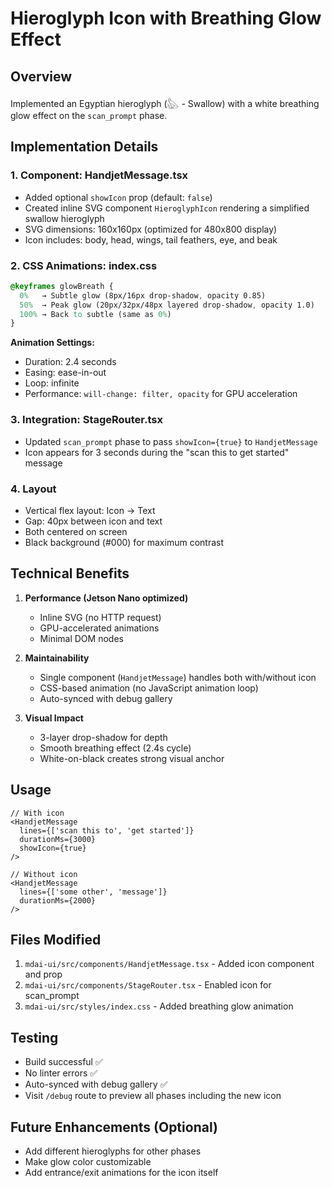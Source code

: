 # Hieroglyph Icon with Breathing Glow Effect

## Overview
Implemented an Egyptian hieroglyph (𓅽 - Swallow) with a white breathing glow effect on the `scan_prompt` phase.

## Implementation Details

### 1. **Component: HandjetMessage.tsx**
- Added optional `showIcon` prop (default: `false`)
- Created inline SVG component `HieroglyphIcon` rendering a simplified swallow hieroglyph
- SVG dimensions: 160x160px (optimized for 480x800 display)
- Icon includes: body, head, wings, tail feathers, eye, and beak

### 2. **CSS Animations: index.css**
```css
@keyframes glowBreath {
  0%   → Subtle glow (8px/16px drop-shadow, opacity 0.85)
  50%  → Peak glow (20px/32px/48px layered drop-shadow, opacity 1.0)
  100% → Back to subtle (same as 0%)
}
```

**Animation Settings:**
- Duration: 2.4 seconds
- Easing: ease-in-out
- Loop: infinite
- Performance: `will-change: filter, opacity` for GPU acceleration

### 3. **Integration: StageRouter.tsx**
- Updated `scan_prompt` phase to pass `showIcon={true}` to `HandjetMessage`
- Icon appears for 3 seconds during the "scan this to get started" message

### 4. **Layout**
- Vertical flex layout: Icon → Text
- Gap: 40px between icon and text
- Both centered on screen
- Black background (#000) for maximum contrast

## Technical Benefits

1. **Performance (Jetson Nano optimized)**
   - Inline SVG (no HTTP request)
   - GPU-accelerated animations
   - Minimal DOM nodes

2. **Maintainability**
   - Single component (`HandjetMessage`) handles both with/without icon
   - CSS-based animation (no JavaScript animation loop)
   - Auto-synced with debug gallery

3. **Visual Impact**
   - 3-layer drop-shadow for depth
   - Smooth breathing effect (2.4s cycle)
   - White-on-black creates strong visual anchor

## Usage

```tsx
// With icon
<HandjetMessage 
  lines={['scan this to', 'get started']}
  durationMs={3000}
  showIcon={true}
/>

// Without icon
<HandjetMessage 
  lines={['some other', 'message']}
  durationMs={2000}
/>
```

## Files Modified

1. `mdai-ui/src/components/HandjetMessage.tsx` - Added icon component and prop
2. `mdai-ui/src/components/StageRouter.tsx` - Enabled icon for scan_prompt
3. `mdai-ui/src/styles/index.css` - Added breathing glow animation

## Testing

- Build successful ✅
- No linter errors ✅
- Auto-synced with debug gallery ✅
- Visit `/debug` route to preview all phases including the new icon

## Future Enhancements (Optional)

- Add different hieroglyphs for other phases
- Make glow color customizable
- Add entrance/exit animations for the icon itself

